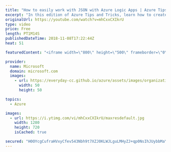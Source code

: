 ```yaml
---
title: "How to easily work with JSON with Azure Logic Apps | Azure Tips and Tricks"
excerpt: "In this edition of Azure Tips and Tricks, learn how to create a JSON Schema that can be used in Azure Logic Apps. You will also learn a few tools that will help you generate sample JSON data to validate your JSON payloads.     For more tips and tricks, visit: http://azuredev.tips/    Get started with"
originalUrl: https://youtube.com/watch?v=mhCxxCXIkrU
type: video
price: Free
length: PT1M14S
publishedDateTime: 2018-11-08T17:22:44Z
heat: 51

featuredContent: "<iframe width=\"800\" height=\"500\" frameborder=\"0\" src=\"https://www.youtube.com/embed/mhCxxCXIkrU\" allow=\"accelerometer; autoplay; encrypted-media; gyroscope; picture-in-picture\" allowfullscreen></iframe>"

provider:
  name: Microsoft
  domain: microsoft.com
  images:
    - url: https://everyday-cc.github.io/azure/assets/images/organizations/microsoft.com-50x50.jpg
      width: 50
      height: 50

topics:
  - Azure

images:
  - url: https://i.ytimg.com/vi/mhCxxCXIkrU/maxresdefault.jpg
    width: 1280
    height: 720
    isCached: true

secured: "H0OYcgCufraHVxyCfev543Nbh9t7XZJ0KLWJLguLMHyZJ+qp0NsIhJUybbMaYs38QbQoxyEajMdSPGSwUmt41vagwmy+v6nFs1yxmNcJznpHxUXn64O3IvpycPY1wn3Vzt+ZVX6wMaiKVehqqlyFCgGVtzVxACGncJRPO49c1157HCMKgWMaaJ5v3Mi9W2KzCxPF9yU2lVYf2KBXJ4B2EXvWSIABO5VqABcSGRIgv8vJl/Lf/Iqk0OT0zXG7s5JNWrphJE3hqagj5ZLdge//XCxWh4Zy9rA+agBbF9RoXN3xwPHXkh7NpBWjBrd60GeUdZrPTP7iwfwmjKW84bbihdUMjvOBrqPSiZlPD9ozGXPJJs/gDjI7AVgVhjz5EcGmP7ngUniZEMvPrXxyXzwzc84uJw9lCVjnLcVxlUV8RHs=;xTVA4EMXaDRsEBQVJZ50Sw=="
---
```


